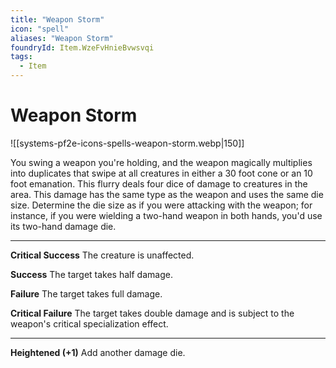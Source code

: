 ```yaml
---
title: "Weapon Storm"
icon: "spell"
aliases: "Weapon Storm"
foundryId: Item.WzeFvHnieBvwsvqi
tags:
  - Item
---
```


# Weapon Storm
![[systems-pf2e-icons-spells-weapon-storm.webp|150]]

You swing a weapon you're holding, and the weapon magically multiplies into duplicates that swipe at all creatures in either a 30 foot cone or an 10 foot emanation. This flurry deals four dice of damage to creatures in the area. This damage has the same type as the weapon and uses the same die size. Determine the die size as if you were attacking with the weapon; for instance, if you were wielding a two-hand weapon in both hands, you'd use its two-hand damage die.

* * *

**Critical Success** The creature is unaffected.

**Success** The target takes half damage.

**Failure** The target takes full damage.

**Critical Failure** The target takes double damage and is subject to the weapon's critical specialization effect.

* * *

**Heightened (+1)** Add another damage die.
